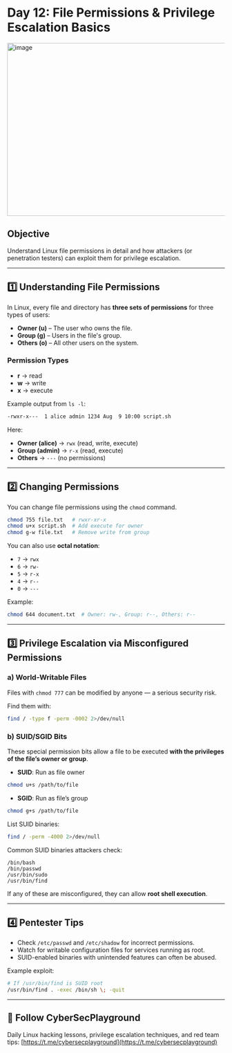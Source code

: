 # Day 12: File Permissions & Privilege Escalation Basics
<img width="1200" height="400" alt="image" src="https://github.com/user-attachments/assets/889f5ffe-e362-4c06-a357-c83ab0bb131b" />

## Objective
Understand Linux file permissions in detail and how attackers (or penetration testers) can exploit them for privilege escalation.

---

## 1️⃣ Understanding File Permissions

In Linux, every file and directory has **three sets of permissions** for three types of users:

- **Owner (u)** – The user who owns the file.
- **Group (g)** – Users in the file's group.
- **Others (o)** – All other users on the system.

### Permission Types
- **r** → read
- **w** → write
- **x** → execute

Example output from `ls -l`:
```bash
-rwxr-x---  1 alice admin 1234 Aug  9 10:00 script.sh
```

Here:
- **Owner (alice)** → `rwx` (read, write, execute)
- **Group (admin)** → `r-x` (read, execute)
- **Others** → `---` (no permissions)

---

## 2️⃣ Changing Permissions

You can change file permissions using the `chmod` command.

```bash
chmod 755 file.txt   # rwxr-xr-x
chmod u+x script.sh  # Add execute for owner
chmod g-w file.txt   # Remove write from group
```

You can also use **octal notation**:
- `7` → `rwx`  
- `6` → `rw-`  
- `5` → `r-x`  
- `4` → `r--`  
- `0` → `---`

Example:
```bash
chmod 644 document.txt  # Owner: rw-, Group: r--, Others: r--
```

---

## 3️⃣ Privilege Escalation via Misconfigured Permissions

### a) World-Writable Files
Files with `chmod 777` can be modified by anyone — a serious security risk.

Find them with:
```bash
find / -type f -perm -0002 2>/dev/null
```

### b) SUID/SGID Bits
These special permission bits allow a file to be executed **with the privileges of the file’s owner or group**.

- **SUID**: Run as file owner
```bash
chmod u+s /path/to/file
```
- **SGID**: Run as file’s group
```bash
chmod g+s /path/to/file
```

List SUID binaries:
```bash
find / -perm -4000 2>/dev/null
```

Common SUID binaries attackers check:
```
/bin/bash
/bin/passwd
/usr/bin/sudo
/usr/bin/find
```

If any of these are misconfigured, they can allow **root shell execution**.

---

## 4️⃣ Pentester Tips
- Check `/etc/passwd` and `/etc/shadow` for incorrect permissions.
- Watch for writable configuration files for services running as root.
- SUID-enabled binaries with unintended features can often be abused.

Example exploit:
```bash
# If /usr/bin/find is SUID root
/usr/bin/find . -exec /bin/sh \; -quit
```

---

## 📢 Follow CyberSecPlayground
Daily Linux hacking lessons, privilege escalation techniques, and red team tips:
[https://t.me/cybersecplayground](https://t.me/cybersecplayground)
